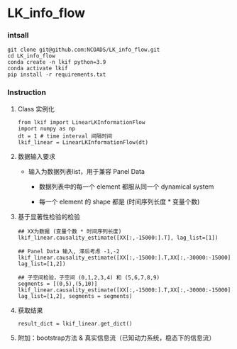 # LK_info_flow


### intsall

    git clone git@github.com:NCOADS/LK_info_flow.git
    cd LK_info_flow
    conda create -n lkif python=3.9
    conda activate lkif
    pip install -r requirements.txt


### Instruction

1. Class 实例化

    ```
    from lkif import LinearLKInformationFlow
    import numpy as np 
    dt = 1 # time interval 间隔时间
    lkif_linear = LinearLKInformationFlow(dt)
    ```


2. 数据输入要求
    
    + 输入为数据列表list，用于兼容 Panel Data
        
        + 数据列表中的每一个 element 都服从同一个 dynamical system 

        + 每一个 element 的 shape 都是 (时间序列长度 * 变量个数)

3. 基于显著性检验的检验

    ```
    ## XX为数据 (变量个数 * 时间序列长度)
    lkif_linear.causality_estimate([XX[:,-15000:].T], lag_list=[1])

    ## Panel Data 输入, 滞后考虑 -1,-2
    lkif_linear.causality_estimate([XX[:,-15000:].T,XX[:,-30000:-15000].T], lag_list=[1,2])

    ## 子空间检验，子空间 (0,1,2,3,4) 和 (5,6,7,8,9)
    segments = [(0,5),(5,10)]
    lkif_linear.causality_estimate([XX[:,-15000:].T,XX[:,-30000:-15000].T], lag_list=[1,2], segments = segments)
    ```

4. 获取结果

    ```
    result_dict = lkif_linear.get_dict()
    ```

5. 附加：bootstrap方法 & 真实信息流（已知动力系统，稳态下的信息流）